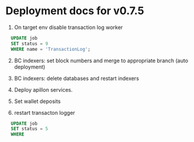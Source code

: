 # Deployment docs for v0.7.5

1. On target env disable transaction log worker
  
  ```sql
    UPDATE job 
    SET status = 9 
    WHERE name = 'TransactionLog';
  ```
  
2. BC indexers: set block numbers and merge to appropriate branch (auto deployment)

3. BC indexers: delete databases and restart indexers

4. Deploy apillon services.

5. Set wallet deposits

6. restart transacton logger

  ```sql
    UPDATE job 
    SET status = 5 
    WHERE
  ```
